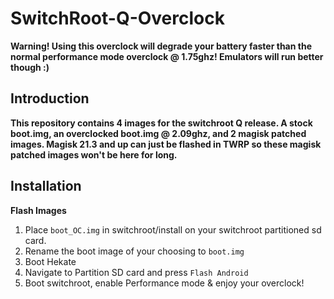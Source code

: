 # SwitchRoot-Q-Overclock
**Warning! Using this overclock will degrade your battery faster than the normal performance mode overclock @ 1.75ghz! Emulators will run better though :)**
## Introduction
**This repository contains 4 images for the switchroot Q release. A stock boot.img, an overclocked boot.img @ 2.09ghz, and 2 magisk patched images. Magisk 21.3 and up can just be flashed in TWRP so these magisk patched images won't be here for long.**<br />

## Installation
**Flash Images**
1. Place `boot_OC.img` in switchroot/install on your switchroot partitioned sd card.<br />
2. Rename the boot image of your choosing to `boot.img`
3. Boot Hekate
4. Navigate to Partition SD card and press `Flash Android`
5. Boot switchroot, enable Performance mode & enjoy your overclock!
